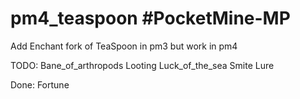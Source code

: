 # pm4_teaspoon #PocketMine-MP
Add Enchant fork of TeaSpoon in pm3 but work in pm4

TODO:
Bane_of_arthropods
Looting
Luck_of_the_sea
Smite
Lure

Done:
Fortune
